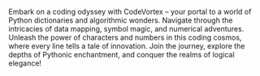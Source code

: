 Embark on a coding odyssey with CodeVortex – your portal to a world of Python dictionaries and algorithmic wonders. Navigate through the intricacies of data mapping, symbol magic, and numerical adventures. Unleash the power of characters and numbers in this coding cosmos, where every line tells a tale of innovation. Join the journey, explore the depths of Pythonic enchantment, and conquer the realms of logical elegance!
